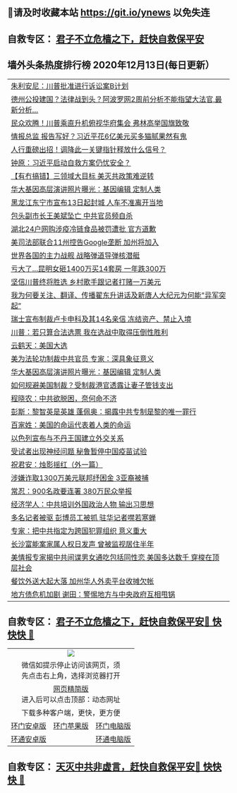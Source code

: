 ## 📩请及时收藏本站 https://git.io/ynews 以免失连</a>
## 自救专区： [君子不立危樯之下，赶快自救保平安 ](https://github.com/pwgy/td/blob/master/README.md)

## 墙外头条热度排行榜 2020年12月13日(每日更新）

 <table>
<tr><td colspan="2" align="left"><a href="https://tvbhivhu.xlohf.cyou/?name=c1255109&key=pzykfwejorbvjhqc&from=gy2">朱利安尼：川普批准进行诉讼案B计划</a></td></tr>
<tr><td colspan="2" align="left"><a href="https://tvbhivhu.xlohf.cyou/?name=c1255063&key=pzykfwejorbvjhqc&from=gy2">德州公投建国？法律战到头？阿波罗网2周前分析不能指望大法官,最新分析…</a></td></tr>
<tr><td colspan="2" align="left"><a href="https://tvbhivhu.xlohf.cyou/?name=c1255110&key=pzykfwejorbvjhqc&from=gy2">民众欢腾！川普乘直升机俯视华府集会 弗林高举国旗致敬</a></td></tr>
<tr><td colspan="2" align="left"><a href="https://tvbhivhu.xlohf.cyou/?name=c1255107&key=pzykfwejorbvjhqc&from=gy2">情报总监 报告写好？习近平花6亿美元买多猫腻果然有鬼</a></td></tr>
<tr><td colspan="2" align="left"><a href="https://tvbhivhu.xlohf.cyou/?name=c1255072&key=pzykfwejorbvjhqc&from=gy2">人行重磅出招！调降此一关键指针释放什么信号？</a></td></tr>
<tr><td colspan="2" align="left"><a href="https://tvbhivhu.xlohf.cyou/?name=c1255099&key=pzykfwejorbvjhqc&from=gy2">钟原：习近平启动自救方案仍忧安全？</a></td></tr>
<tr><td colspan="2" align="left"><a href="https://tvbhivhu.xlohf.cyou/?name=c1255062&key=pzykfwejorbvjhqc&from=gy2">【有冇搞错】三领域大目标 美灭共政策难逆转</a></td></tr>
<tr><td colspan="2" align="left"><a href="https://tvbhivhu.xlohf.cyou/?name=c1255108&key=pzykfwejorbvjhqc&from=gy2">华大基因高层演讲照片曝光：基因编辑 定制人类</a></td></tr>
<tr><td colspan="2" align="left"><a href="https://tvbhivhu.xlohf.cyou/?name=c1255065&key=pzykfwejorbvjhqc&from=gy2">黑龙江东宁市宣布13日起封城 人车不准离开当地</a></td></tr>
<tr><td colspan="2" align="left"><a href="https://tvbhivhu.xlohf.cyou/?name=c1255068&key=pzykfwejorbvjhqc&from=gy2">包头副市长王美斌坠亡 中共官员频自杀</a></td></tr>
<tr><td colspan="2" align="left"><a href="https://tvbhivhu.xlohf.cyou/?name=c1255114&key=pzykfwejorbvjhqc&from=gy2">湖北24户网购涉疫冷链食品被罚遭批 官方道歉</a></td></tr>
<tr><td colspan="2" align="left"><a href="https://tvbhivhu.xlohf.cyou/?name=c1255066&key=pzykfwejorbvjhqc&from=gy2">美司法部联合11州控告Google垄断 加州将加入</a></td></tr>
<tr><td colspan="2" align="left"><a href="https://tvbhivhu.xlohf.cyou/?name=c1255102&key=pzykfwejorbvjhqc&from=gy2">世界各国的主力战舰 战略弹道导弹核潜艇</a></td></tr>
<tr><td colspan="2" align="left"><a href="https://tvbhivhu.xlohf.cyou/?name=c1255071&key=pzykfwejorbvjhqc&from=gy2">亏大了…昆明女砸1400万买14套房 一年跌300万</a></td></tr>
<tr><td colspan="2" align="left"><a href="https://tvbhivhu.xlohf.cyou/?name=c1255077&key=pzykfwejorbvjhqc&from=gy2">坚信川普终将胜选 乡村歌手跟记者打赌一万美元</a></td></tr>
<tr><td colspan="2" align="left"><a href="https://tvbhivhu.xlohf.cyou/?name=c1255082&key=pzykfwejorbvjhqc&from=gy2">我为何要关注、翻译、传播翟东升讲话及新唐人大纪元为何能&quot;异军突起”</a></td></tr>
<tr><td colspan="2" align="left"><a href="https://tvbhivhu.xlohf.cyou/?name=c1255093&key=pzykfwejorbvjhqc&from=gy2">瑞士宣布制裁卢卡申科及其14名亲信 冻结资产、禁止入境</a></td></tr>
<tr><td colspan="2" align="left"><a href="https://tvbhivhu.xlohf.cyou/?name=c1255064&key=pzykfwejorbvjhqc&from=gy2">川普：若只算合法选票 我在选战中取得压倒性胜利</a></td></tr>
<tr><td colspan="2" align="left"><a href="https://tvbhivhu.xlohf.cyou/?name=c1255101&key=pzykfwejorbvjhqc&from=gy2">云鹤天：美国大选</a></td></tr>
<tr><td colspan="2" align="left"><a href="https://tvbhivhu.xlohf.cyou/?name=c1255078&key=pzykfwejorbvjhqc&from=gy2">美为法轮功制裁中共官员 专家：深具象征意义</a></td></tr>
<tr><td colspan="2" align="left"><a href="https://tvbhivhu.xlohf.cyou/?name=c1255090&key=pzykfwejorbvjhqc&from=gy2">华大基因高层演讲照片曝光：基因编辑 定制人类</a></td></tr>
<tr><td colspan="2" align="left"><a href="https://tvbhivhu.xlohf.cyou/?name=c1255091&key=pzykfwejorbvjhqc&from=gy2">如何规避美国制裁？受制裁港官透露让妻子管钱支出</a></td></tr>
<tr><td colspan="2" align="left"><a href="https://tvbhivhu.xlohf.cyou/?name=c1255074&key=pzykfwejorbvjhqc&from=gy2">程晓农：中共欲脱困，奈何命不济</a></td></tr>
<tr><td colspan="2" align="left"><a href="https://tvbhivhu.xlohf.cyou/?name=c1255092&key=pzykfwejorbvjhqc&from=gy2">彭斯：黎智英是英雄 蓬佩奥：揭露中共专制是黎的唯一罪行</a></td></tr>
<tr><td colspan="2" align="left"><a href="https://tvbhivhu.xlohf.cyou/?name=c1255089&key=pzykfwejorbvjhqc&from=gy2">百家姓：美国的命运代表着人类的命运</a></td></tr>
<tr><td colspan="2" align="left"><a href="https://tvbhivhu.xlohf.cyou/?name=c1255094&key=pzykfwejorbvjhqc&from=gy2">以色列宣布与不丹王国建立外交关系</a></td></tr>
<tr><td colspan="2" align="left"><a href="https://tvbhivhu.xlohf.cyou/?name=c1255085&key=pzykfwejorbvjhqc&from=gy2">受试者出现神经问题 秘鲁暂停中国疫苗试验</a></td></tr>
<tr><td colspan="2" align="left"><a href="https://tvbhivhu.xlohf.cyou/?name=c1255100&key=pzykfwejorbvjhqc&from=gy2">祝君安：烛影摇红（外一篇）</a></td></tr>
<tr><td colspan="2" align="left"><a href="https://tvbhivhu.xlohf.cyou/?name=c1255076&key=pzykfwejorbvjhqc&from=gy2">涉嫌诈取1300万美元联邦纾困金 3亚裔被捕</a></td></tr>
<tr><td colspan="2" align="left"><a href="https://tvbhivhu.xlohf.cyou/?name=c1255088&key=pzykfwejorbvjhqc&from=gy2">常忍：900名政要连署 380万民众举报</a></td></tr>
<tr><td colspan="2" align="left"><a href="https://tvbhivhu.xlohf.cyou/?name=c1255083&key=pzykfwejorbvjhqc&from=gy2">经济学人：中共培训外国政治人物 输出习思想</a></td></tr>
<tr><td colspan="2" align="left"><a href="https://tvbhivhu.xlohf.cyou/?name=c1255067&key=pzykfwejorbvjhqc&from=gy2">多名记者被驱 彭博员工被抓 驻华记者噤若寒蝉</a></td></tr>
<tr><td colspan="2" align="left"><a href="https://tvbhivhu.xlohf.cyou/?name=c1255096&key=pzykfwejorbvjhqc&from=gy2">专家：把中共指定为跨国犯罪组织 意义重大</a></td></tr>
<tr><td colspan="2" align="left"><a href="https://tvbhivhu.xlohf.cyou/?name=c1255081&key=pzykfwejorbvjhqc&from=gy2">长沙富能案家属人权日发声 曾被监视居住半年</a></td></tr>
<tr><td colspan="2" align="left"><a href="https://tvbhivhu.xlohf.cyou/?name=c1255106&key=pzykfwejorbvjhqc&from=gy2">美情报专家揭中共间谍男女通吃包括同性恋 美国多达数千 穿梭在顶层社会</a></td></tr>
<tr><td colspan="2" align="left"><a href="https://tvbhivhu.xlohf.cyou/?name=c1255070&key=pzykfwejorbvjhqc&from=gy2">餐饮外送大起大落 加州华人外卖平台收摊欠帐</a></td></tr>
<tr><td colspan="2" align="left"><a href="https://tvbhivhu.xlohf.cyou/?name=c1255105&key=pzykfwejorbvjhqc&from=gy2">地方债危机加剧 谢田：警惕地方与中央政府互相甩锅</a></td></tr>

</table>

 ## 自救专区： [君子不立危樯之下，赶快自救保平安🍎 快快快 📩](https://github.com/pwgy/td/blob/master/README.md)
 
<table>
  <tr>
    <td colspan="3" align="center"><img src="https://cdn.jsdelivr.net/gh/opipe/up/oGate65.jpg"/></td>
  </tr>
  <tr>
    <td colspan="3" align="center">微信如提示停止访问该网页，须<br/>先点击右上角，选择浏览器打开</td>
  <tr>
  <tr>
    <td colspan="3" align="center"><a href="https://gitcdn.xyz/cdn/otiny/up/master/show005.htm">网页精简版</a><br/>进入后可以点击顶部：动态网址</td>
  </tr>
  <tr>
    <td colspan="3" align="center">下载多种客户端，更快，更方便</td>
  <tr>
  <tr>
    <td align="center"><a href="https://cdn.jsdelivr.net/gh/opipe/up/oGatea.apk">环门安卓版</a></td>
    <td align="center"><a href="https://x.co/odisk">环门苹果版</a></td>
    <td align="center"><a href="https://cdn.jsdelivr.net/gh/opipe/up/oGate.zip">环门电脑版</a></td>
  </tr>
  <tr>
    <td align="center"><a href="https://cdn.jsdelivr.net/gh/opipe/up/oPipe.apk">环通安卓版</a></td>
    <td align="center"></td>
    <td align="center"><a href="https://raw.githubusercontent.com/opipe/up/master/oPipe.zip">环通电脑版</a></td>
  </tr>
  
</table>


 ## 自救专区： [天灭中共非虚言，赶快自救保平安🍎 快快快 📩](https://github.com/pwgy/td/blob/master/README.md)
